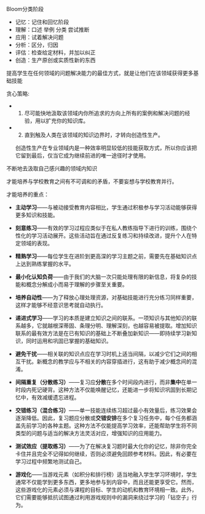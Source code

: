 Bloom分类阶段
* 记忆：记住和回忆阶段
* 理解：口述 举例 分类 尝试推断
* 应用：试着解决问题
* 分析：区分，归因
* 评估：检查给定材料，并加以纠正
* 创造：生产原创或实质性新的东西


提高学生在任何领域的问题解决能力的最佳方式，就是让他们在该领域获得更多基础技能

贪心策略:
* 1. 尽可能快地汲取该领域内你所追求的方向上所有的案例和解决问题的经验，用以扩充你的知识库。  
      
* 2. 直到触及人类在该领域的知识边界时，才转向创造性生产。

   创造性生产在专业领域内是一种效率明显较低的技能获取方式，所以你应该把它留到最后，仅当它成为继续前进的唯一途径时才使用。

不断地去汲取自己感兴趣的领域内知识

才能培养与学校教育之间有不可调和的矛盾，不要妄想与学校教育并行。

才能培养的重点：

- **主动学习**——与被动接受教育内容相比，学生通过积极参与学习活动能够获得更多知识和技能。  
      
    
- **刻意练习**——有效的学习过程应类似于在私人教练指导下进行的训练，围绕个性化的学习活动展开。这些活动旨在通过反复练习和持续改进，提升个人在特定领域的表现。  
      
    
- **精熟学习**——每位学生在进阶到更高深的学习主题之前，需要先在基础知识点上达到熟练掌握的水平。  
      
    
- **最小化认知负荷**——由于我们的大脑一次只能处理有限的新信息，将复杂的技能和概念分解成小而易于理解的步骤至关重要。  
      
    
- **培养自动性**——为了释放心理处理资源，对基础技能进行充分练习同样重要，这样才能够不经意识思考就自动执行。  
      
    
- **递进式学习**——学习的本质是建立知识之间的联系。一项知识与其他知识的联系越多，它就越根深蒂固、条理分明、理解深刻，也越容易被提取。增加知识联系的最有效方法是在已有知识的基础上不断叠加新知识——即持续学习新知识，同时运用和巩固已掌握的基础知识。  
      
    
- **避免干扰**——相关联的知识点应在学习时机上适当间隔，以减少它们之间的相互干扰。新概念的教学应与不相关的内容穿插进行，这有助于减少概念间的混淆。  
      
    
- **间隔重复（分散练习）**——复习应**分散**在多个时间段内进行，而非**集中**在单一时段内死记硬背。这种方法不仅能唤醒记忆，还能进一步将知识巩固到长期记忆中，有效减缓遗忘进程。  
      
    
- **交错练习（混合练习）**——单一技能连续练习超过最小有效量后，练习效果会逐渐降低。因此，复习题应分散或**交错安排**在多个复习任务中，每个任务都涵盖先前学习的各种主题。这种方法不仅能提高学习效率，还能帮助学生将不同类型的问题与适当的解决方法灵活对应，增强知识的应用能力。  
      
    
- **测试效应（提取练习）**——为了在解决复习题时最大化你的记忆，除非你完全卡住并且完全不记得如何继续，否则必须避免回顾参考材料。因此，有必要在学习过程中频繁地测试自己。  
      
    
- **游戏化**——当游戏元素（如积分和排行榜）适当地融入学生学习环境时，学生通常不仅能学到更多东西，更多地参与到内容中，而且还能更享受它。然而，这些游戏化的元素必须与课程的目标、学生的动机和教育环境相一致。此外，它们需要能够抵抗试图通过利用游戏规则中的漏洞来绕过学习的「钻空子」行为。

